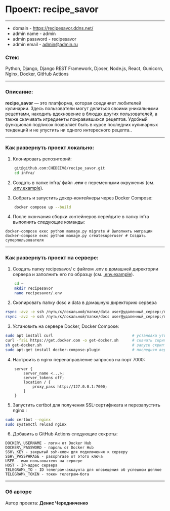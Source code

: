 # Проект: recipe_savor

---
- domain - https://recipesavor.ddns.net/
- admin name - admin
- admin password - recipesavor
- admin email - admin@admin.ru


### Стек:
Python, Django, Django REST Framework, Djoser, Node.js, React, Gunicorn, Nginx, Docker, GitHub Actions

---

### Описание:

**recipe_savor** — это платформа, которая соединяет любителей кулинарии. Здесь пользователи могут делиться своими уникальными рецептами, находить вдохновение в блюдах других пользователей, а также скачивать игредиенты понравившихся рецептов. Удобный функционал подписок позволяет быть в курсе последних кулинарных тенденций и не упустить ни одного интересного рецепта..

---

### Как развернуть проект локально:

1. Клонировать репозиторий:
```bash
    git@github.com:CHEDEIV8/recipe_savor.git
	cd infra/
```
2. Создать в папке infra/ файл **.env** с переменными окружения (см. [.env.example](.env.example)).

3. Собрать и запустить докер-контейнеры через Docker Compose:
```bash
	docker compose up --build
```
4. После окончания сборки контейнеров перейдите в папку infra выполнить следующие команды:
```
docker-compose exec python manage.py migrate # Выполнить миграции
docker-compose exec python manage.py createsuperuser # Создать суперпользователя
```
---
### Как развернуть проект на серверe:
1. Создать папку recipesavor/ с файлом .env в домашней директории сервера и заполнить его по образцу (см. [.env.example](.env.example)). 
```bash
	cd ~
	mkdir recipesavor
	nano recipesavor/.env
```

2. Cкопировать папку dosc и data в домашную директорию сервера
```bash
rsync -avz -e ssh /путь/к/локальной/папке/data user@удаленный_сервер:/путь/на/удаленном/сервере/
rsync -avz -e ssh /путь/к/локальной/папке/docs user@удаленный_сервер:/путь/на/удаленном/сервере/
```

3. Установить на сервере Docker, Docker Compose:
```bash
sudo apt install curl                                   # установка утилиты для скачивания файлов
curl -fsSL https://get.docker.com -o get-docker.sh      # скачать скрипт для установки
sh get-docker.sh                                        # запуск скрипта
sudo apt-get install docker-compose-plugin              # последняя версия docker compose
```
4. Настроить в nginx перенаправление запросов на порт 7000:
```nginx
    server { 
    	server_name <...>; 
    	server_tokens off;
    	location / { 
    		proxy_pass http://127.0.0.1:7000; 
    	}
    }
```
5. Запустить certbot для получения SSL-сертификата и перезапустить nginx :
```bash
sudo certbot --nginx
sudo systemctl reload nginx 
```

 
6. Добавить в GitHub Actions следующие секреты:
```
DOCKER\_USERNAME - логин от Docker Hub
DOCKER\_PASSWORD - пароль от Docker Hub
SSH\_KEY - закрытый ssh-ключ для подключения к серверу
SSH\_PASSPHRASE - passphrase от этого ключа
USER - имя пользователя на сервере
HOST - IP-адрес сервера
TELEGRAM\_TO - ID телеграм-аккаунта для оповещения об успешном деплое
TELEGRAM\_TOKEN - токен телеграм-бота
```
---

### Об авторе

Автор проекта: **Денис Чередниченко**
